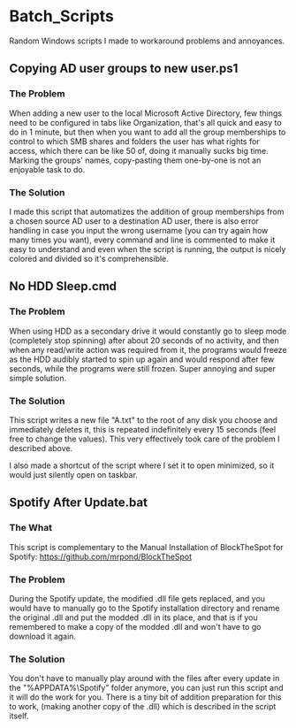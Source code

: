 # Batch_Scripts

Random Windows scripts I made to workaround problems and annoyances.

## Copying AD user groups to new user.ps1

### The Problem
When adding a new user to the local Microsoft Active Directory, few things need to be configured in tabs like Organization, that's all quick and easy to do in 1 minute, but then when you want to add all the group memberships to control to which SMB shares and folders the user has what rights for access, which there can be like 50 of, doing it manually sucks big time. Marking the groups' names, copy-pasting them one-by-one is not an enjoyable task to do.

### The Solution
I made this script that automatizes the addition of group memberships from a chosen source AD user to a destination AD user, there is also error handling in case you input the wrong username (you can try again how many times you want), every command and line is commented to make it easy to understand and even when the script is running, the output is nicely colored and divided so it's comprehensible.

## No HDD Sleep.cmd

### The Problem
When using HDD as a secondary drive it would constantly go to sleep mode (completely stop spinning) after about 20 seconds of no activity, and then when any read/write action was required from it, the programs would freeze as the HDD audibly started to spin up again and would respond after few seconds, while the programs were still frozen. Super annoying and super simple solution.

### The Solution
This script writes a new file "A.txt" to the root of any disk you choose and immediately deletes it, this is repeated indefinitely every 15 seconds (feel free to change the values). This very effectively took care of the problem I described above.

I also made a shortcut of the script where I set it to open minimized, so it would just silently open on taskbar.

## Spotify After Update.bat

### The What
This script is complementary to the Manual Installation of BlockTheSpot for Spotify: https://github.com/mrpond/BlockTheSpot

### The Problem
During the Spotify update, the modified .dll file gets replaced, and you would have to manually go to the Spotify installation directory and rename the original .dll and put the modded .dll in its place, and that is if you remembered to make a copy of the modded .dll and won't have to go download it again.

### The Solution
You don't have to manually play around with the files after every update in the "%APPDATA%\Spotify" folder anymore, you can just run this script and it will do the work for you. There is a tiny bit of addition preparation for this to work, (making another copy of the .dll) which is described in the script itself.
